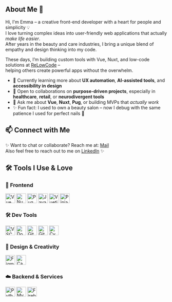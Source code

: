 ## About Me 🌸

Hi, I'm Emma – a creative front-end developer with a heart for people and simplicity 💡  
I love turning complex ideas into user-friendly web applications that actually _make life easier_.  
After years in the beauty and care industries, I bring a unique blend of empathy and design thinking into my code.

These days, I’m building custom tools with Vue, Nuxt, and low-code solutions at [ReLowCode](https://relowcode.com) –  
helping others create powerful apps without the overwhelm.

- 🌱 Currently learning more about **UX automation**, **AI-assisted tools**, and **accessibility in design**
- 🤝 Open to collaborations on **purpose-driven projects**, especially in **healthcare**, **retail**, or **neurodivergent tools**
- 💬 Ask me about **Vue**, **Nuxt**, **Pug**, or building MVPs that _actually work_
- ✨ Fun fact: I used to own a beauty salon – now I debug with the same patience I used for perfect nails 💅

## 📫 Connect with Me

✨ Want to chat or collaborate? Reach me at: [Mail](mailto:eklintis@gmail.com)
<br>
Also feel free to reach out to me on [LinkedIn](linkedin.com/in/emma-åhlander-klinteberg-83b661224) ✨

## 🛠️ Tools I Use & Love

### 💚 **Frontend**

<p align="left">
  <img src="https://cdn.jsdelivr.net/gh/devicons/devicon/icons/vuejs/vuejs-original.svg" alt="Vue" width="30" height="30"/>
  <img src="https://cdn.jsdelivr.net/gh/devicons/devicon/icons/nuxtjs/nuxtjs-original.svg" alt="Nuxt" width="30" height="30"/>
  <img src="https://www.svgrepo.com/show/374012/pug.svg" alt="Pug" width="30" height="30"/>
  <img src="https://cdn.jsdelivr.net/gh/devicons/devicon/icons/javascript/javascript-original.svg" alt="JavaScript" width="30" height="30"/>
  <img src="https://cdn.jsdelivr.net/gh/devicons/devicon/icons/vuetify/vuetify-original.svg" alt="Vuetify" width="30" height="30"/>
  <img src="https://pinia.vuejs.org/logo.svg" alt="Pinia" width="30" height="30"/>
</p>


### 🛠️ **Dev Tools**

<p align="left">
  <img src="https://cdn.jsdelivr.net/gh/devicons/devicon/icons/vscode/vscode-original.svg" alt="VSCode" width="30" height="30"/>
  <img src="https://cdn.jsdelivr.net/gh/devicons/devicon/icons/docker/docker-original.svg" alt="Docker" width="30" height="30"/>
  <img src="https://cdn.jsdelivr.net/gh/devicons/devicon/icons/git/git-original.svg" alt="Git" width="30" height="30"/>
  <img src="https://cdn.jsdelivr.net/gh/devicons/devicon/icons/github/github-original-wordmark.svg" alt="GitHub" width="30" height="30"/>
  <img src="https://cdn.jsdelivr.net/gh/devicons/devicon/icons/cypressio/cypressio-original.svg" alt="Cypress" width="30" height="30"/>
</p>


### 🎨 **Design & Creativity**

<p align="left">
  <img src="https://cdn.jsdelivr.net/gh/devicons/devicon/icons/figma/figma-original.svg" alt="Figma" width="30" height="30"/>
  <img src="https://uxwing.com/wp-content/themes/uxwing/download/brands-and-social-media/canva-icon.png" alt="Canva" width="30" height="30"/>

</p>



### ☁️ **Backend & Services**

<p align="left">
  <img src="https://cdn.jsdelivr.net/gh/devicons/devicon/icons/python/python-original.svg" alt="Python" width="30" height="30"/>
  <img src="https://cdn.jsdelivr.net/gh/devicons/devicon/icons/mysql/mysql-original-wordmark.svg" alt="MySQL" width="30" height="30"/>
  <img src="https://cdn.jsdelivr.net/gh/devicons/devicon/icons/firebase/firebase-plain.svg" alt="Firebase" width="30" height="30"/>
</p>
